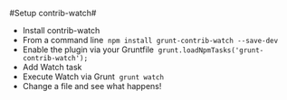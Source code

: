 #Setup contrib-watch#

* Install contrib-watch
* From a command line 
`npm install grunt-contrib-watch --save-dev`
* Enable the plugin via your Gruntfile 
`grunt.loadNpmTasks('grunt-contrib-watch');`
* Add Watch task
* Execute Watch via Grunt 
`grunt watch`
* Change a file and see what happens!
